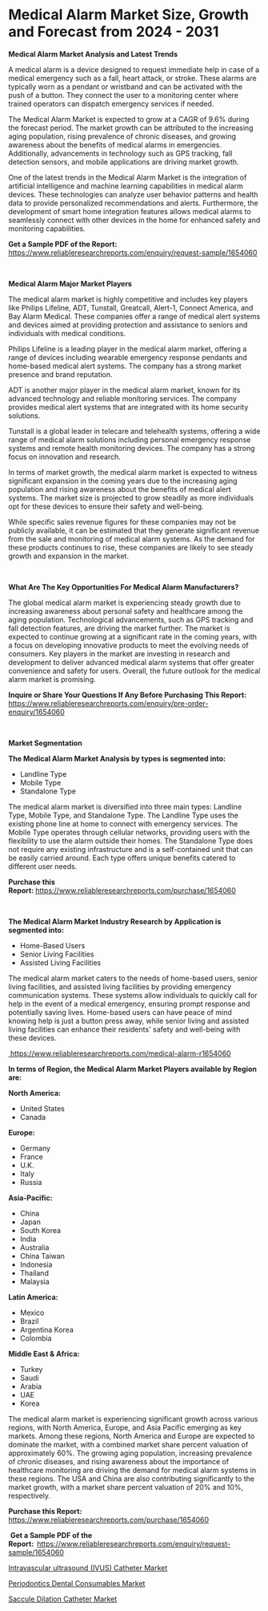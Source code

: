 <p><h1>Medical Alarm Market Size, Growth and Forecast from 2024 - 2031</h1></p><p><strong>Medical Alarm Market Analysis and Latest Trends</strong></p>
<p><p>A medical alarm is a device designed to request immediate help in case of a medical emergency such as a fall, heart attack, or stroke. These alarms are typically worn as a pendant or wristband and can be activated with the push of a button. They connect the user to a monitoring center where trained operators can dispatch emergency services if needed.</p><p>The Medical Alarm Market is expected to grow at a CAGR of 9.6% during the forecast period. The market growth can be attributed to the increasing aging population, rising prevalence of chronic diseases, and growing awareness about the benefits of medical alarms in emergencies. Additionally, advancements in technology such as GPS tracking, fall detection sensors, and mobile applications are driving market growth.</p><p>One of the latest trends in the Medical Alarm Market is the integration of artificial intelligence and machine learning capabilities in medical alarm devices. These technologies can analyze user behavior patterns and health data to provide personalized recommendations and alerts. Furthermore, the development of smart home integration features allows medical alarms to seamlessly connect with other devices in the home for enhanced safety and monitoring capabilities.</p></p>
<p><strong>Get a Sample PDF of the Report:&nbsp;</strong> <a href="https://www.reliableresearchreports.com/enquiry/request-sample/1654060">https://www.reliableresearchreports.com/enquiry/request-sample/1654060</a></p>
<p>&nbsp;</p>
<p><strong>Medical Alarm Major Market Players</strong></p>
<p><p>The medical alarm market is highly competitive and includes key players like Philips Lifeline, ADT, Tunstall, Greatcall, Alert-1, Connect America, and Bay Alarm Medical. These companies offer a range of medical alert systems and devices aimed at providing protection and assistance to seniors and individuals with medical conditions.</p><p>Philips Lifeline is a leading player in the medical alarm market, offering a range of devices including wearable emergency response pendants and home-based medical alert systems. The company has a strong market presence and brand reputation.</p><p>ADT is another major player in the medical alarm market, known for its advanced technology and reliable monitoring services. The company provides medical alert systems that are integrated with its home security solutions.</p><p>Tunstall is a global leader in telecare and telehealth systems, offering a wide range of medical alarm solutions including personal emergency response systems and remote health monitoring devices. The company has a strong focus on innovation and research.</p><p>In terms of market growth, the medical alarm market is expected to witness significant expansion in the coming years due to the increasing aging population and rising awareness about the benefits of medical alert systems. The market size is projected to grow steadily as more individuals opt for these devices to ensure their safety and well-being.</p><p>While specific sales revenue figures for these companies may not be publicly available, it can be estimated that they generate significant revenue from the sale and monitoring of medical alarm systems. As the demand for these products continues to rise, these companies are likely to see steady growth and expansion in the market.</p></p>
<p>&nbsp;</p>
<p><strong>What Are The Key Opportunities For Medical Alarm Manufacturers?</strong></p>
<p><p>The global medical alarm market is experiencing steady growth due to increasing awareness about personal safety and healthcare among the aging population. Technological advancements, such as GPS tracking and fall detection features, are driving the market further. The market is expected to continue growing at a significant rate in the coming years, with a focus on developing innovative products to meet the evolving needs of consumers. Key players in the market are investing in research and development to deliver advanced medical alarm systems that offer greater convenience and safety for users. Overall, the future outlook for the medical alarm market is promising.</p></p>
<p><strong>Inquire or Share Your Questions If Any Before Purchasing This Report:</strong> <a href="https://www.reliableresearchreports.com/enquiry/pre-order-enquiry/1654060">https://www.reliableresearchreports.com/enquiry/pre-order-enquiry/1654060</a></p>
<p>&nbsp;</p>
<p><strong>Market Segmentation</strong></p>
<p><strong>The Medical Alarm Market Analysis by types is segmented into:</strong></p>
<p><ul><li>Landline Type</li><li>Mobile Type</li><li>Standalone Type</li></ul></p>
<p><p>The medical alarm market is diversified into three main types: Landline Type, Mobile Type, and Standalone Type. The Landline Type uses the existing phone line at home to connect with emergency services. The Mobile Type operates through cellular networks, providing users with the flexibility to use the alarm outside their homes. The Standalone Type does not require any existing infrastructure and is a self-contained unit that can be easily carried around. Each type offers unique benefits catered to different user needs.</p></p>
<p><strong>Purchase this Report:&nbsp;</strong><a href="https://www.reliableresearchreports.com/purchase/1654060">https://www.reliableresearchreports.com/purchase/1654060</a></p>
<p>&nbsp;</p>
<p><strong>The Medical Alarm Market Industry Research by Application is segmented into:</strong></p>
<p><ul><li>Home-Based Users</li><li>Senior Living Facilities</li><li>Assisted Living Facilities</li></ul></p>
<p><p>The medical alarm market caters to the needs of home-based users, senior living facilities, and assisted living facilities by providing emergency communication systems. These systems allow individuals to quickly call for help in the event of a medical emergency, ensuring prompt response and potentially saving lives. Home-based users can have peace of mind knowing help is just a button press away, while senior living and assisted living facilities can enhance their residents' safety and well-being with these devices.</p></p>
<p><a href="https://www.reliableresearchreports.com/medical-alarm-r1654060">&nbsp;https://www.reliableresearchreports.com/medical-alarm-r1654060</a></p>
<p><strong>In terms of Region, the Medical Alarm Market Players available by Region are:</strong></p>
<p>
    <p> <strong> North America: </strong>
        <ul>
            <li>United States</li>
            <li>Canada</li>
        </ul>
        </p> 
    <p> <strong> Europe: </strong>
        <ul>
            <li>Germany</li>
            <li>France</li>
            <li>U.K.</li>
            <li>Italy</li>
            <li>Russia</li>
        </ul>
        </p> 
    <p> <strong> Asia-Pacific: </strong>
        <ul>
            <li>China</li>
            <li>Japan</li>
            <li>South Korea</li>
            <li>India</li>
            <li>Australia</li>
            <li>China Taiwan</li>
            <li>Indonesia</li>
            <li>Thailand</li>
            <li>Malaysia</li>
        </ul>
        </p> 
    <p> <strong> Latin America: </strong>
        <ul>
            <li>Mexico</li>
            <li>Brazil</li>
            <li>Argentina Korea</li>
            <li>Colombia</li>
        </ul>
        </p> 
    <p> <strong> Middle East & Africa: </strong>
        <ul>
            <li>Turkey</li>
            <li>Saudi</li>
            <li>Arabia</li>
            <li>UAE</li>
            <li>Korea</li>
        </ul>
    </p>
    </p>
<p><p>The medical alarm market is experiencing significant growth across various regions, with North America, Europe, and Asia Pacific emerging as key markets. Among these regions, North America and Europe are expected to dominate the market, with a combined market share percent valuation of approximately 60%. The growing aging population, increasing prevalence of chronic diseases, and rising awareness about the importance of healthcare monitoring are driving the demand for medical alarm systems in these regions. The USA and China are also contributing significantly to the market growth, with a market share percent valuation of 20% and 10%, respectively.</p></p>
<p><strong>Purchase this Report: </strong><a href="https://www.reliableresearchreports.com/purchase/1654060">https://www.reliableresearchreports.com/purchase/1654060</a></p>
<p>&nbsp;<strong>Get a Sample PDF of the Report:&nbsp;&nbsp;</strong><a href="https://www.reliableresearchreports.com/enquiry/request-sample/1654060">https://www.reliableresearchreports.com/enquiry/request-sample/1654060</a></p>
<p><strong></strong></p>
<p><p><a href="https://github.com/mdmisese/Market-Research-Report-List-1/blob/main/intravascular-ultrasound-ivus-catheter-market.md">Intravascular ultrasound (IVUS) Catheter Market</a></p><p><a href="https://github.com/Whitneyboyettebo9kiw7yr13/Market-Research-Report-List-3/blob/main/periodontics-dental-consumables-market.md">Periodontics Dental Consumables Market</a></p><p><a href="https://github.com/JeanneSawayn2023/Market-Research-Report-List-1/blob/main/saccule-dilation-catheter-market.md">Saccule Dilation Catheter Market</a></p></p>
